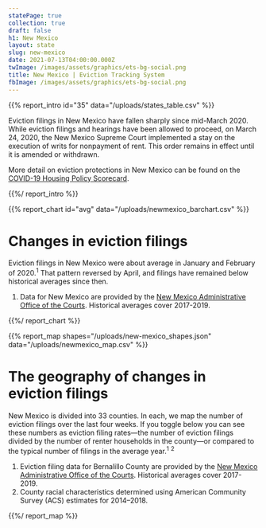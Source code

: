 ```yaml
---
statePage: true
collection: true
draft: false
h1: New Mexico
layout: state
slug: new-mexico
date: 2021-07-13T04:00:00.000Z
twImage: /images/assets/graphics/ets-bg-social.png
title: New Mexico | Eviction Tracking System
fbImage: /images/assets/graphics/ets-bg-social.png
---
```


{{% report_intro id="35" data="/uploads/states_table.csv" %}}

Eviction filings in New Mexico have fallen sharply since mid-March 2020. While eviction filings and hearings have been allowed to proceed, on March 24, 2020, the New Mexico Supreme Court implemented a stay on the execution of writs for nonpayment of rent. This order remains in effect until it is amended or withdrawn.

More detail on eviction protections in New Mexico can be found on the [COVID-19 Housing Policy Scorecard](https://evictionlab.org/covid-policy-scorecard/nm/).

{{%/ report_intro %}}



{{% report_chart id="avg" data="/uploads/newmexico_barchart.csv" %}}

# Changes in eviction filings

Eviction filings in New Mexico were about average in January and February of 2020.<sup>1</sup> That pattern reversed by April, and filings have remained below historical averages since then. 

1. Data for New Mexico are provided by the [New Mexico Administrative Office of the Courts](https://www.nmcourts.gov/). Historical averages cover 2017-2019.

{{%/ report_chart %}}



{{% report_map shapes="/uploads/new-mexico_shapes.json" data="/uploads/newmexico_map.csv" %}}

# The geography of changes in eviction filings

New Mexico is divided into 33 counties. In each, we map the number of eviction filings over the last four weeks. If you toggle below you can see these numbers as eviction filing rates—the number of eviction filings divided by the number of renter households in the county—or compared to the typical number of filings in the average year.<sup>1</sup> <sup>2</sup>

1. Eviction filing data for Bernalillo County are provided by the [New Mexico Administrative Office of the Courts](https://www.nmcourts.gov/). Historical averages cover 2017-2019. 
2. County racial characteristics determined using American Community Survey (ACS) estimates for 2014–2018.

{{%/ report_map %}}